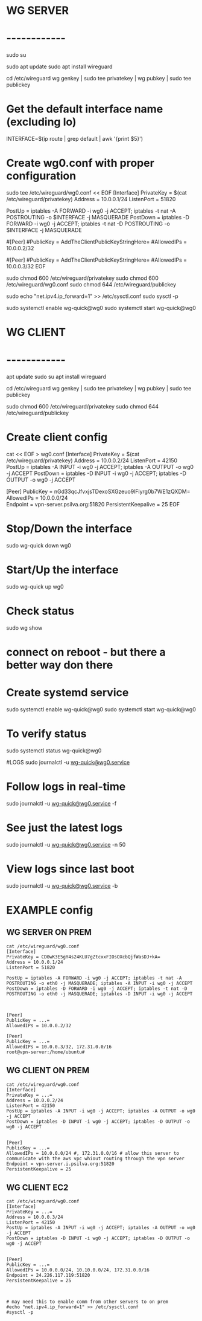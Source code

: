 
# WG SERVER
# ------------

sudo su

sudo apt update
sudo apt install wireguard

cd /etc/wireguard
wg genkey | sudo tee privatekey | wg pubkey | sudo tee publickey

# Get the default interface name (excluding lo)
INTERFACE=$(ip route | grep default | awk '{print $5}')


# Create wg0.conf with proper configuration
sudo tee /etc/wireguard/wg0.conf << EOF
[Interface]
PrivateKey = $(cat /etc/wireguard/privatekey)
Address = 10.0.0.1/24
ListenPort = 51820

PostUp = iptables -A FORWARD -i wg0 -j ACCEPT; iptables -t nat -A POSTROUTING -o $INTERFACE -j MASQUERADE
PostDown = iptables -D FORWARD -i wg0 -j ACCEPT; iptables -t nat -D POSTROUTING -o $INTERFACE -j MASQUERADE


#[Peer]
#PublicKey = AddTheClientPublicKeyStringHere=
#AllowedIPs = 10.0.0.2/32

#[Peer]
#PublicKey = AddTheClientPublicKeyStringHere=
#AllowedIPs = 10.0.0.3/32
EOF


sudo chmod 600 /etc/wireguard/privatekey
sudo chmod 600 /etc/wireguard/wg0.conf
sudo chmod 644 /etc/wireguard/publickey


sudo echo "net.ipv4.ip_forward=1" >> /etc/sysctl.conf
sudo sysctl -p


sudo systemctl enable wg-quick@wg0
sudo systemctl start wg-quick@wg0




# WG CLIENT
# ------------

apt update
sudo su
apt install wireguard


cd /etc/wireguard
wg genkey | sudo tee privatekey | wg pubkey | sudo tee publickey

sudo chmod 600 /etc/wireguard/privatekey
sudo chmod 644 /etc/wireguard/publickey


# Create client config
cat << EOF > wg0.conf
[Interface]
PrivateKey = $(cat /etc/wireguard/privatekey)
Address = 10.0.0.2/24
ListenPort = 42150
PostUp = iptables -A INPUT -i wg0 -j ACCEPT; iptables -A OUTPUT -o wg0 -j ACCEPT
PostDown = iptables -D INPUT -i wg0 -j ACCEPT; iptables -D OUTPUT -o wg0 -j ACCEPT


[Peer]
PublicKey = nGd33qcJfvxjsTDexoSXGzeuo9lFiyrg0b7WE1zQXDM=
AllowedIPs = 10.0.0.0/24  
Endpoint = vpn-server.psilva.org:51820
PersistentKeepalive = 25
EOF


# Stop/Down the interface
sudo wg-quick down wg0
# Start/Up the interface
sudo wg-quick up wg0
# Check status
sudo wg show


# connect on reboot - but there a better way don there
# Create systemd service
sudo systemctl enable wg-quick@wg0
sudo systemctl start wg-quick@wg0
# To verify status
sudo systemctl status wg-quick@wg0


#LOGS 
sudo journalctl -u wg-quick@wg0.service


# Follow logs in real-time
sudo journalctl -u wg-quick@wg0.service -f

# See just the latest logs
sudo journalctl -u wg-quick@wg0.service -n 50

# View logs since last boot
sudo journalctl -u wg-quick@wg0.service -b





# EXAMPLE config

## WG SERVER ON PREM
```config
cat /etc/wireguard/wg0.conf 
[Interface]
PrivateKey = CD0wK3E5gY4s24KLU7gZtcxxFIOsOXcbQjfWasDJ+kA=
Address = 10.0.0.1/24
ListenPort = 51820

PostUp = iptables -A FORWARD -i wg0 -j ACCEPT; iptables -t nat -A POSTROUTING -o eth0 -j MASQUERADE; iptables -A INPUT -i wg0 -j ACCEPT
PostDown = iptables -D FORWARD -i wg0 -j ACCEPT; iptables -t nat -D POSTROUTING -o eth0 -j MASQUERADE; iptables -D INPUT -i wg0 -j ACCEPT



[Peer]
PublicKey = ...=
AllowedIPs = 10.0.0.2/32

[Peer]
PublicKey = ...=
AllowedIPs = 10.0.0.3/32, 172.31.0.0/16
root@vpn-server:/home/ubuntu# 
```


## WG CLIENT ON PREM


```config
cat /etc/wireguard/wg0.conf 
[Interface]
PrivateKey = ...=
Address = 10.0.0.2/24
ListenPort = 42150
PostUp = iptables -A INPUT -i wg0 -j ACCEPT; iptables -A OUTPUT -o wg0 -j ACCEPT
PostDown = iptables -D INPUT -i wg0 -j ACCEPT; iptables -D OUTPUT -o wg0 -j ACCEPT


[Peer]
PublicKey = ...=
AllowedIPs = 10.0.0.0/24 #, 172.31.0.0/16 # allow this server to communicate with the aws vpc whiout routing through the vpn server
Endpoint = vpn-server.i.psilva.org:51820
PersistentKeepalive = 25
```



## WG CLIENT EC2

```config
cat /etc/wireguard/wg0.conf 
[Interface]
PrivateKey = ...=
Address = 10.0.0.3/24
ListenPort = 42150
PostUp = iptables -A INPUT -i wg0 -j ACCEPT; iptables -A OUTPUT -o wg0 -j ACCEPT
PostDown = iptables -D INPUT -i wg0 -j ACCEPT; iptables -D OUTPUT -o wg0 -j ACCEPT


[Peer]
PublicKey = ...=
AllowedIPs = 10.0.0.0/24, 10.10.0.0/24, 172.31.0.0/16 
Endpoint = 24.226.117.119:51820
PersistentKeepalive = 25



# may need this to enable comm from other servers to on prem
#echo "net.ipv4.ip_forward=1" >> /etc/sysctl.conf
#sysctl -p

```
